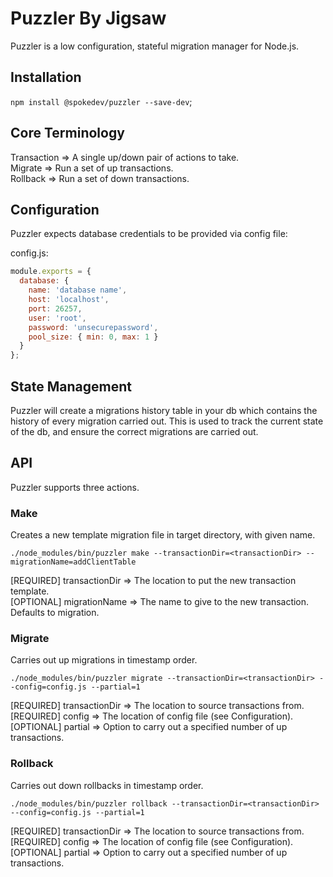 # Puzzler By Jigsaw

Puzzler is a low configuration, stateful migration manager for Node.js.

## Installation

`npm install @spokedev/puzzler --save-dev`;

## Core Terminology

Transaction => A single up/down pair of actions to take.   
Migrate => Run a set of up transactions.   
Rollback => Run a set of down transactions.   

## Configuration

Puzzler expects database credentials to be provided via config file:

config.js:
```js
module.exports = {
  database: {
    name: 'database name',
    host: 'localhost',
    port: 26257,
    user: 'root',
    password: 'unsecurepassword',
    pool_size: { min: 0, max: 1 }
  }
};
```

## State Management

Puzzler will create a migrations history table in your db which contains the history of every migration carried out. This is used to track the current state of the db, and ensure the correct migrations are carried out. 

## API
Puzzler supports three actions. 

### Make

Creates a new template migration file in target directory, with given name.   

`./node_modules/bin/puzzler make --transactionDir=<transactionDir> --migrationName=addClientTable`

[REQUIRED] transactionDir => The location to put the new transaction template.    
[OPTIONAL] migrationName => The name to give to the new transaction. Defaults to migration.    

### Migrate

Carries out up migrations in timestamp order.    

`./node_modules/bin/puzzler migrate --transactionDir=<transactionDir> --config=config.js --partial=1`

[REQUIRED] transactionDir => The location to source transactions from.     
[REQUIRED] config => The location of config file (see Configuration).
[OPTIONAL] partial => Option to carry out a specified number of up transactions. 

### Rollback

Carries out down rollbacks in timestamp order.    

`./node_modules/bin/puzzler rollback --transactionDir=<transactionDir> --config=config.js --partial=1`

[REQUIRED] transactionDir => The location to source transactions from.     
[REQUIRED] config => The location of config file (see Configuration).
[OPTIONAL] partial => Option to carry out a specified number of up transactions. 